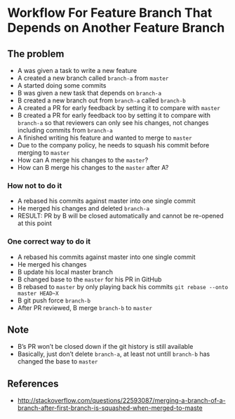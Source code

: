 # Workflow For Feature Branch That Depends on Another Feature Branch

## The problem
* A was given a task to write a new feature
* A created a new branch called `branch-a` from `master`
* A started doing some commits
* B was given a new task that depends on `branch-a`
* B created a new branch out from `branch-a` called `branch-b`
* A created a PR for early feedback by setting it to compare with
  `master`
* B created a PR for early feedback too by setting it to compare with
  `branch-a` so that reviewers can only see his changes, not changes
including commits from `branch-a`
* A finished writing his feature and wanted to merge to `master`
* Due to the company policy, he needs to squash his commit before
  merging to `master`
* How can A merge his changes to the `master`?
* How can B merge his changes to the `master` after A?

### How not to do it

* A rebased his commits against master into one single commit
* He merged his changes and deleted `branch-a`
* RESULT: PR by B will be closed automatically and cannot be re-opened
  at this point

### One correct way to do it

* A rebased his commits against master into one single commit
* He merged his changes
* B update his local master branch
* B changed base to the `master` for his PR in GitHub
* B rebased to `master` by only playing back his  commits `git rebase
  --onto master HEAD~X`
* B git push force `branch-b`
* After PR reviewed, B merge `branch-b` to `master`

## Note
* B’s PR won’t be closed down if the git history is still available
* Basically, just don’t delete `branch-a`, at least not untill
  `branch-b` has changed the base to `master`

## References

* http://stackoverflow.com/questions/22593087/merging-a-branch-of-a-branch-after-first-branch-is-squashed-when-merged-to-maste
